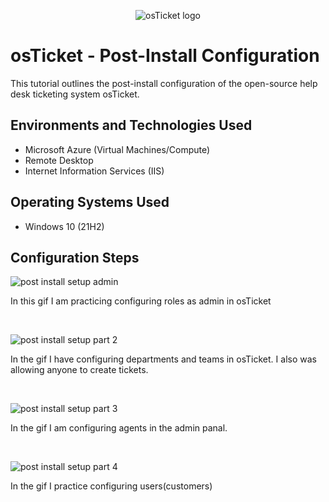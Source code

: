 <p align="center">
<img src="https://i.imgur.com/Clzj7Xs.png" alt="osTicket logo"/>
</p>

<h1>osTicket - Post-Install Configuration</h1>
This tutorial outlines the post-install configuration of the open-source help desk ticketing system osTicket.<br />


<h2>Environments and Technologies Used</h2>

- Microsoft Azure (Virtual Machines/Compute)
- Remote Desktop
- Internet Information Services (IIS)

<h2>Operating Systems Used </h2>

- Windows 10</b> (21H2)

<h2>Configuration Steps</h2>

![post install setup admin](https://user-images.githubusercontent.com/58159183/210298372-e669bc07-4693-40b1-b1fd-600bfc722f6a.gif)

<p>
In this gif I am practicing configuring roles as admin in osTicket
</p>
<br />

<p>

![post install setup part 2](https://user-images.githubusercontent.com/58159183/210299731-edb27567-caa7-405f-8c1e-ed84d4b904eb.gif)

<p>
In the gif I have configuring departments and teams in osTicket. I also was allowing anyone to create tickets. 
</p>
<br />

<p>

![post install setup part 3](https://user-images.githubusercontent.com/58159183/210299842-69ea2297-ee09-40d5-8ebc-1252a5e8fa7e.gif)

<p>
In the gif I am configuring agents in the admin panal. 
</p>
<br />

<p>

![post install setup part 4](https://user-images.githubusercontent.com/58159183/210300852-97a64fd0-6450-479d-b783-65496ea25a32.gif)

<p>
In the gif I practice configuring users(customers) 
</p>
<br />
